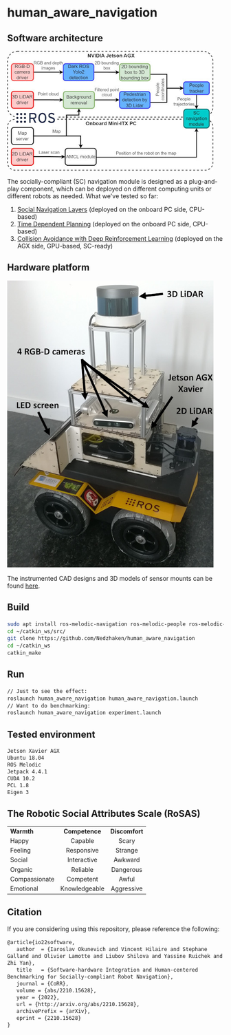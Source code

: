 # human_aware_navigation

## Software architecture

<img src="software_arch.jpg" alt="software_arch" width="480"/>

The socially-compliant (SC) navigation module is designed as a plug-and-play component, which can be deployed on different computing units or different robots as needed. What we've tested so far:

1. [Social Navigation Layers](https://github.com/DLu/navigation_layers) (deployed on the onboard PC side, CPU-based)
2. [Time Dependent Planning](https://github.com/marinaKollmitz/human_aware_navigation) (deployed on the onboard PC side, CPU-based)
3. [Collision Avoidance with Deep Reinforcement Learning](https://github.com/mit-acl/cadrl_ros) (deployed on the AGX side, GPU-based, SC-ready)

## Hardware platform

<img src="Isaac.jpg" alt="Isaac" width="480"/>

The instrumented CAD designs and 3D models of sensor mounts can be found [here](hardware).

## Build
```sh
sudo apt install ros-melodic-navigation ros-melodic-people ros-melodic-navigation-layers
cd ~/catkin_ws/src/
git clone https://github.com/Nedzhaken/human_aware_navigation
cd ~/catkin_ws
catkin_make
```

## Run
```sh
// Just to see the effect:
roslaunch human_aware_navigation human_aware_navigation.launch
// Want to do benchmarking:
roslaunch human_aware_navigation experiment.launch
```

## Tested environment
```
Jetson Xavier AGX
Ubuntu 18.04
ROS Melodic
Jetpack 4.4.1
CUDA 10.2
PCL 1.8
Eigen 3
```

## The Robotic Social Attributes Scale (RoSAS)

|  |  |  |  
| :--- | :---: | :---: |
| **Warmth** | **Competence** | **Discomfort** |
| Happy | Capable | Scary |
| Feeling  | Responsive | Strange |
| Social  | Interactive | Awkward |
| Organic  | Reliable | Dangerous |
| Compassionate  | Competent | Awful |
| Emotional  | Knowledgeable | Aggressive |

<!-- ### Could you rate your impression of the agent’s* behavior with the following criteria (RoSAS)?

|  |  |  |  |  |  |  |
| :--- | :---: | :---: | :---: | :---: | :---: | ---: |
| Moving ridigly | 1 | 2 | 3 | 4 | 5 | &nbsp;&nbsp;&nbsp;&nbsp; Moving elegantly |
| Dislike | 1 | 2 | 3 | 4 | 5 | Like |
| Incompetent &nbsp;&nbsp;&nbsp;&nbsp;&nbsp;&nbsp;&nbsp;&nbsp;&nbsp;&nbsp;&nbsp;  | 1 | 2 | 3 | 4 | 5 | Competent |
| Unconscious  | 1 | 2 | 3 | 4 | 5 | Conscious |
| Unfriendly  | 1 | 2 | 3 | 4 | 5 | Friendly |
| Unintelligent  | 1 | 2 | 3 | 4 | 5 | Intelligent |
| Machinelike  | 1 | 2 | 3 | 4 | 5 | Humanlike |
| Unpleasant  | 1 | 2 | 3 | 4 | 5 | Pleasant |
| Foolish  | 1 | 2 | 3 | 4 | 5 | Sensible |

### Could you rate your emotional state with the following criteria (Godspeed)?

|  |  |  |  |  |  |  |
| :--- | :---: | :---: | :---: | :---: | :---: | ---: |
| Anxious | 1 | 2 | 3 | 4 | 5 | Relaxed |
| Agitated  | 1 | 2 | 3 | 4 | 5 | Calm |
| Quiescent &nbsp;&nbsp;&nbsp;&nbsp;&nbsp;&nbsp;&nbsp;&nbsp;&nbsp;&nbsp;&nbsp;&nbsp;&nbsp;&nbsp;&nbsp;&nbsp; | 1 | 2 | 3 | 4 | 5 | &nbsp;&nbsp;&nbsp;&nbsp;&nbsp;&nbsp;&nbsp;&nbsp;&nbsp;&nbsp;&nbsp;&nbsp;&nbsp;&nbsp;&nbsp;&nbsp; Surprised |

### Could you rate the general behavior of the agent* (13th question)?

|  |  |  |  |  |  |  |
| :---: | :---: | :---: | :---: | :---: | :---: | :---: |
| I do not accept<br />the agent's behavior  | 1 | 2 | 3 | 4 | 5 | I accept<br />the agent's behavior |

\* - during the experiment the agent was a robot or another person.
 -->
## Citation

If you are considering using this repository, please reference the following:

```
@article{io22software,
   author  = {Iaroslav Okunevich and Vincent Hilaire and Stephane Galland and Olivier Lamotte and Liubov Shilova and Yassine Ruichek and Zhi Yan},
   title   = {Software-hardware Integration and Human-centered Benchmarking for Socially-compliant Robot Navigation},
   journal = {CoRR},
   volume = {abs/2210.15628},
   year = {2022},
   url = {http://arxiv.org/abs/2210.15628},
   archivePrefix = {arXiv},
   eprint = {2210.15628}
}
```
